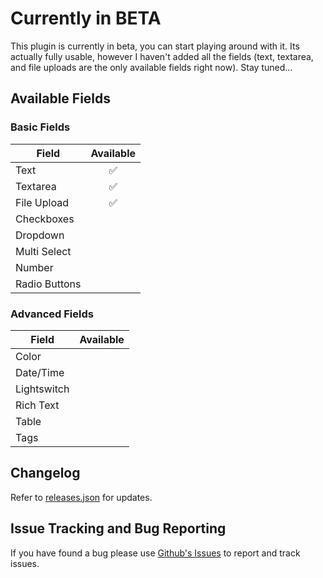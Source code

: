 # Currently in BETA

This plugin is currently in beta, you can start playing around with it. Its actually fully usable, however I haven't added all the fields (text, textarea, and file uploads are the only available fields right now). Stay tuned...

## Available Fields

### Basic Fields

| Field        | Available           |
| ------------- |:-------------:|
| Text | ✅ |
| Textarea | ✅ |
| File Upload | ✅ |
| Checkboxes |  |
| Dropdown |  |
| Multi Select |  |
| Number |  |
| Radio Buttons |  |

### Advanced Fields

| Field        | Available           |
| ------------- |:-------------:|
| Color |  |
| Date/Time |  |
| Lightswitch |  |
| Rich Text |  |
| Table |  |
| Tags |  |

## Changelog

Refer to [releases.json](https://github.com/owldesign/Form-Builder/blob/master/releases.json) for updates.




## Issue Tracking and Bug Reporting

If you have found a bug please use [Github's Issues](https://github.com/owldesign/Form-Builder/issues) to report and track issues.

